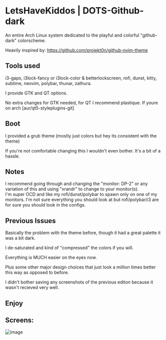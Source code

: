 
LetsHaveKiddos | DOTS-Github-dark
===========================
An entire Arch Linux system dedicated to the playful and colorful "github-dark" colorscheme.

Heavily inspired by: https://github.com/projekt0n/github-nvim-theme

## Tools used
i3-gaps, i3lock-fancy or i3lock-color & betterlockscreen, rofi, dunst, kitty, sublime, neovim, polybar, thunar, zathura.

I provide GTK and QT options.

No extra changes for GTK needed, for QT I recommend plastique. If youre on arch [aur/qt5-styleplugins-git]


## Boot 

I provided a grub theme (mostly just colors but hey its consistent with the theme)

If you're not comfortable changing this I wouldn't even bother. It's a bit of a hassle.

## Notes

I recommend going through and changing the "monitor: DP-2" or any variation of this and using "xrandr" to change to your monitor(s).   
I'm super OCD and like my rofi/dunst/polybar to spawn only on one of my monitors. I'm not sure everything you should look at but rofi/polybar/i3 are for sure you should look in the configs. 

## Previous Issues
Basically the problem with the theme before, though it had a great palette it was a bit dark.

I de-saturated and kind of "compressed" the colors if you will.

Everything is MUCH easier on the eyes now.

Plus some other major design choices that just look a million times better this way as opposed to before.

I didn't bother saving any screenshots of the previous editon because it wasn't recieved very well.

## Enjoy

## Screens:

![image](screenshots/reddit-screen.png)



